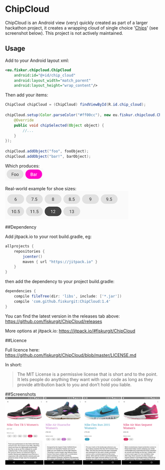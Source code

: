 # ChipCloud

ChipCloud is an Android view (very) quickly created as part of a larger hackathon project, it creates a wrapping cloud of single choice '[Chips](https://www.google.com/design/spec/components/chips.html)' (see screenshot below). This project is not actively maintained.

## Usage

Add to your Android layout xml:
```xml
<eu.fiskur.chipcloud.ChipCloud
    android:id="@+id/chip_cloud"
    android:layout_width="match_parent"
    android:layout_height="wrap_content"/>
```

Then add your items:
```java
ChipCloud chipCloud = (ChipCloud) findViewById(R.id.chip_cloud);

chipCloud.setup(Color.parseColor("#ff00cc"), new eu.fiskur.chipcloud.ChipListener() {
    @Override
    public void chipSelected(Object object) {
        //...
    }
});

chipCloud.addObject("foo", fooObject);
chipCloud.addObject("bar!", barObject);
```

Which produces:  
![Chip Cloud](images/foo_bar.png)

Real-world example for shoe sizes:  
![Shoe Sizes](images/wrapping_example.png)

##Dependency

Add jitpack.io to your root build.gradle, eg:

```groovy
allprojects {
    repositories {
        jcenter()
        maven { url "https://jitpack.io" }
    }
}
```

then add the dependency to your project build.gradle:

```groovy
dependencies {
    compile fileTree(dir: 'libs', include: ['*.jar'])
    compile 'com.github.fiskurgit:ChipCloud:1.4'
}
```
You can find the latest version in the releases tab above: https://github.com/fiskurgit/ChipCloud/releases

More options at jitpack.io: https://jitpack.io/#fiskurgit/ChipCloud

##Licence

Full licence here: https://github.com/fiskurgit/ChipCloud/blob/master/LICENSE.md

In short:

> The MIT License is a permissive license that is short and to the point. It lets people do anything they want with your code as long as they provide attribution back to you and don’t hold you liable.

##Screenshots
![Trainer Sizes](images/trainer_sizes.png)

